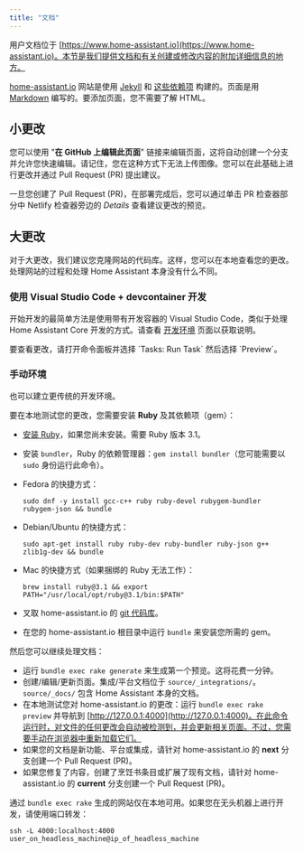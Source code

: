 ```yaml
---
title: "文档"
---
```


用户文档位于 [https://www.home-assistant.io](https://www.home-assistant.io)。本节是我们提供文档和有关创建或修改内容的附加详细信息的地方。

[home-assistant.io](https://home-assistant.io) 网站是使用 [Jekyll](https://github.com/jekyll/jekyll) 和 [这些依赖项](https://pages.github.com/versions/) 构建的。页面是用 [Markdown](https://daringfireball.net/projects/markdown/) 编写的。要添加页面，您不需要了解 HTML。

## 小更改

您可以使用 "**在 GitHub 上编辑此页面**" 链接来编辑页面，这将自动创建一个分支并允许您快速编辑。请记住，您在这种方式下无法上传图像。您可以在此基础上进行更改并通过 Pull Request (PR) 提出建议。

一旦您创建了 Pull Request (PR)，在部署完成后，您可以通过单击 PR 检查器部分中 Netlify 检查器旁边的 *Details* 查看建议更改的预览。

## 大更改

对于大更改，我们建议您克隆网站的代码库。这样，您可以在本地查看您的更改。处理网站的过程和处理 Home Assistant 本身没有什么不同。

### 使用 Visual Studio Code + devcontainer 开发

开始开发的最简单方法是使用带有开发容器的 Visual Studio Code，类似于处理 Home Assistant Core 开发的方式。请查看 [开发环境](https://developers.home-assistant.io/docs/development_environment) 页面以获取说明。

要查看更改，请打开命令面板并选择 ´Tasks: Run Task´ 然后选择 ´Preview´。

### 手动环境

也可以建立更传统的开发环境。

要在本地测试您的更改，您需要安装 **Ruby** 及其依赖项（gem）：

- [安装 Ruby](https://www.ruby-lang.org/en/documentation/installation/)，如果您尚未安装。需要 Ruby 版本 3.1。
- 安装 `bundler`，Ruby 的依赖管理器：`gem install bundler`（您可能需要以 `sudo` 身份运行此命令）。

- Fedora 的快捷方式：

    ```shell
    sudo dnf -y install gcc-c++ ruby ruby-devel rubygem-bundler rubygem-json && bundle
    ```

- Debian/Ubuntu 的快捷方式：

    ```shell
    sudo apt-get install ruby ruby-dev ruby-bundler ruby-json g++ zlib1g-dev && bundle
    ```

- Mac 的快捷方式（如果捆绑的 Ruby 无法工作）：

    ```shell
    brew install ruby@3.1 && export PATH="/usr/local/opt/ruby@3.1/bin:$PATH"
    ```

- 叉取 home-assistant.io 的 [git 代码库](https://github.com/home-assistant/home-assistant.io)。
- 在您的 home-assistant.io 根目录中运行 `bundle` 来安装您所需的 gem。

然后您可以继续处理文档：

- 运行 `bundle exec rake generate` 来生成第一个预览。这将花费一分钟。
- 创建/编辑/更新页面。集成/平台文档位于 `source/_integrations/`。`source/_docs/` 包含 Home Assistant 本身的文档。
- 在本地测试您对 home-assistant.io 的更改：运行 `bundle exec rake preview` 并导航到 [http://127.0.0.1:4000](http://127.0.0.1:4000)。在此命令运行时，对文件的任何更改会自动被检测到，并会更新相关页面。不过，您需要手动在浏览器中重新加载它们。
- 如果您的文档是新功能、平台或集成，请针对 home-assistant.io 的 **next** 分支创建一个 Pull Request (PR)。
- 如果您修复了内容，创建了烹饪书条目或扩展了现有文档，请针对 home-assistant.io 的 **current** 分支创建一个 Pull Request (PR)。

通过 `bundle exec rake` 生成的网站仅在本地可用。如果您在无头机器上进行开发，请使用端口转发：

```shell
ssh -L 4000:localhost:4000 user_on_headless_machine@ip_of_headless_machine